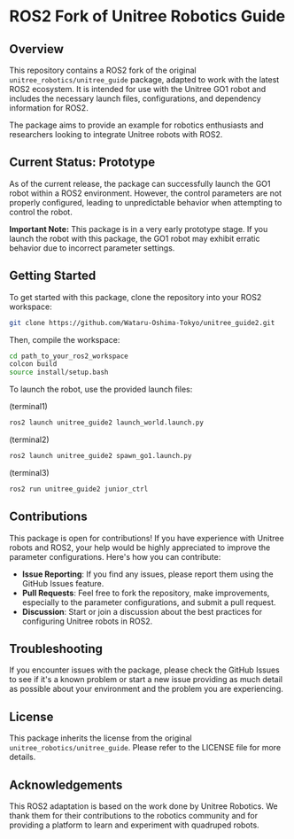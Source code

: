 # ROS2 Fork of Unitree Robotics Guide

## Overview

This repository contains a ROS2 fork of the original `unitree_robotics/unitree_guide` package, adapted to work with the latest ROS2 ecosystem. It is intended for use with the Unitree GO1 robot and includes the necessary launch files, configurations, and dependency information for ROS2.

The package aims to provide an example for robotics enthusiasts and researchers looking to integrate Unitree robots with ROS2.

## Current Status: Prototype

As of the current release, the package can successfully launch the GO1 robot within a ROS2 environment. However, the control parameters are not properly configured, leading to unpredictable behavior when attempting to control the robot.

**Important Note:** This package is in a very early prototype stage. If you launch the robot with this package, the GO1 robot may exhibit erratic behavior due to incorrect parameter settings.

## Getting Started

To get started with this package, clone the repository into your ROS2 workspace:

```bash
git clone https://github.com/Wataru-Oshima-Tokyo/unitree_guide2.git
```

Then, compile the workspace:

```bash
cd path_to_your_ros2_workspace
colcon build 
source install/setup.bash
```

To launch the robot, use the provided launch files:

(terminal1)
```bash
ros2 launch unitree_guide2 launch_world.launch.py 
```
(terminal2)
```bash
ros2 launch unitree_guide2 spawn_go1.launch.py 
```

(terminal3)
```bash
ros2 run unitree_guide2 junior_ctrl
```

## Contributions

This package is open for contributions! If you have experience with Unitree robots and ROS2, your help would be highly appreciated to improve the parameter configurations. Here's how you can contribute:

- **Issue Reporting**: If you find any issues, please report them using the GitHub Issues feature.
- **Pull Requests**: Feel free to fork the repository, make improvements, especially to the parameter configurations, and submit a pull request.
- **Discussion**: Start or join a discussion about the best practices for configuring Unitree robots in ROS2.

## Troubleshooting

If you encounter issues with the package, please check the GitHub Issues to see if it's a known problem or start a new issue providing as much detail as possible about your environment and the problem you are experiencing.

## License

This package inherits the license from the original `unitree_robotics/unitree_guide`. Please refer to the LICENSE file for more details.

## Acknowledgements

This ROS2 adaptation is based on the work done by Unitree Robotics. We thank them for their contributions to the robotics community and for providing a platform to learn and experiment with quadruped robots.

